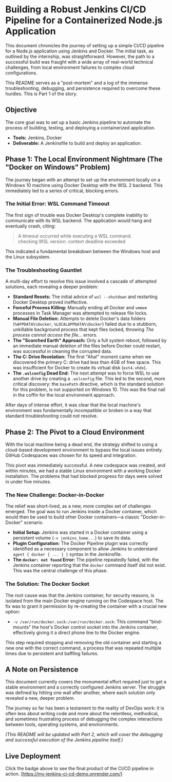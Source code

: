 # Building a Robust Jenkins CI/CD Pipeline for a Containerized Node.js Application

This document chronicles the journey of setting up a simple CI/CD pipeline for a Node.js application using Jenkins and Docker. The initial task, as outlined by the internship, was straightforward. However, the path to a successful build was fraught with a wide array of real-world technical challenges, from local environment failures to complex cloud configurations.

This README serves as a "post-mortem" and a log of the immense troubleshooting, debugging, and persistence required to overcome these hurdles. This is Part 1 of the story.

## Objective

The core goal was to set up a basic Jenkins pipeline to automate the process of building, testing, and deploying a containerized application.

- **Tools:** Jenkins, Docker  
- **Deliverable:** A Jenkinsfile to build and deploy an application.

## Phase 1: The Local Environment Nightmare (The "Docker on Windows" Problem)

The journey began with an attempt to set up the environment locally on a Windows 10 machine using Docker Desktop with the WSL 2 backend. This immediately led to a series of critical, blocking errors.

### The Initial Error: WSL Command Timeout

The first sign of trouble was Docker Desktop's complete inability to communicate with its WSL backend. The application would hang and eventually crash, citing:

> A timeout occurred while executing a WSL command.  
> checking WSL version: context deadline exceeded  

This indicated a fundamental breakdown between the Windows host and the Linux subsystem.

### The Troubleshooting Gauntlet

A multi-day effort to resolve this issue involved a cascade of attempted solutions, each revealing a deeper problem:

- **Standard Resets:** The initial advice of `wsl --shutdown` and restarting Docker Desktop proved ineffective.  
- **Forceful Process Killing:** Manually ending all Docker and `vmmem` processes in Task Manager was attempted to release file locks.  
- **Manual File Deletion:** Attempts to delete Docker's data folders (`%APPDATA%\Docker`, `%LOCALAPPDATA%\Docker`) failed due to a stubborn, unkillable background process that kept files locked, throwing _The process cannot access the file..._ errors.  
- **The "Scorched Earth" Approach:** Only a full system reboot, followed by an immediate manual deletion of the files before Docker could restart, was successful in cleaning the corrupted data.  
- **The C: Drive Revelation:** The first "Aha!" moment came when we discovered the primary C: drive had less than 4GB of free space. This was insufficient for Docker to create its virtual disk (`ext4.vhdx`).  
- **The `.wslconfig` Dead End:** The next attempt was to force WSL to use another drive by creating a `.wslconfig` file. This led to the second, more critical discovery: the `basePath` directive, which is the standard solution for this problem, is not supported on Windows 10. This was the final nail in the coffin for the local environment approach.  

After days of intense effort, it was clear that the local machine's environment was fundamentally incompatible or broken in a way that standard troubleshooting could not resolve.

## Phase 2: The Pivot to a Cloud Environment

With the local machine being a dead end, the strategy shifted to using a cloud-based development environment to bypass the local issues entirely. GitHub Codespaces was chosen for its speed and integration.

This pivot was immediately successful. A new codespace was created, and within minutes, we had a stable Linux environment with a working Docker installation. The problems that had blocked progress for days were solved in under five minutes.

### The New Challenge: Docker-in-Docker

The relief was short-lived, as a new, more complex set of challenges emerged. The goal was to run Jenkins inside a Docker container, which would then be used to build other Docker containers—a classic "Docker-in-Docker" scenario.

- **Initial Setup:** Jenkins was started in a Docker container using a persistent volume (`-v jenkins_home...`) to save its data.  
- **Plugin Configuration:** The Docker Pipeline plugin was correctly identified as a necessary component to allow Jenkins to understand `agent { docker { ... } }` syntax in the Jenkinsfile.  
- **The `docker: not found` Error:** The pipeline repeatedly failed, with the Jenkins container reporting that the `docker` command itself did not exist. This was the central challenge of this phase.  

### The Solution: The Docker Socket

The root cause was that the Jenkins container, for security reasons, is isolated from the main Docker engine running on the Codespace host. The fix was to grant it permission by re-creating the container with a crucial new option:

- `-v /var/run/docker.sock:/var/run/docker.sock`: This command "bind-mounts" the host's Docker control socket into the Jenkins container, effectively giving it a direct phone line to the Docker engine.

This step required stopping and removing the old container and starting a new one with the correct command, a process that was repeated multiple times due to persistent and baffling failures.

## A Note on Persistence

This document currently covers the monumental effort required just to get a stable environment and a correctly configured Jenkins server. The struggle was defined by hitting one wall after another, where each solution only revealed a new, deeper problem.

The journey so far has been a testament to the reality of DevOps work: it is often less about writing code and more about the relentless, methodical, and sometimes frustrating process of debugging the complex interactions between tools, operating systems, and environments.

*(This README will be updated with Part 2, which will cover the debugging and successful execution of the Jenkins pipeline itself.)*

## Live Deployment
Click the badge above to see the final product of the CI/CD pipeline in action.
[https://my-jenkins-ci-cd-demo.onrender.com/]